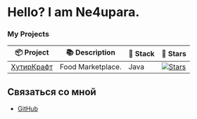 # Hello? I am Ne4upara.

### My Projects

| :package: Project | :books: Description | :rocket: Stack | :stars: Stars |
|---------|-------------|-------|-------|
| [ХутирКрафт](https://github.com/Hutiir-Craft-Food/FoodBackend) | Food Marketplace. | Java | [![Stars](https://img.shields.io/github/stars/Hutiir-Craft-Food/FoodBackend?style=social)](https://github.com/Hutiir-Craft-Food/FoodBackend)


## Связаться со мной
-   [GitHub](https://github.com/Ne4upara)
